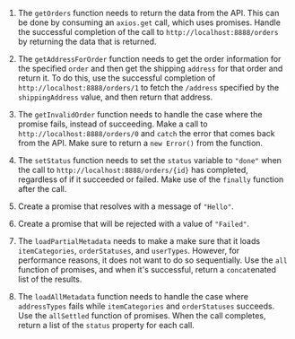 1. The `getOrders` function needs to return the data from the API. This can be done by consuming an `axios.get` call, which uses promises.  Handle the successful completion of the call to `http://localhost:8888/orders` by returning the data that is returned.

2. The `getAddressForOrder` function needs to get the order information for the specified `order` and then get the shipping `address` for that order and return it. To do this, use the successful completion of `http://localhost:8888/orders/1` to fetch the `/address` specified by the `shippingAddress` value, and then return that address.

3. The `getInvalidOrder` function needs to handle the case where the promise fails, instead of succeeding. Make a call to `http://localhost:8888/orders/0` and `catch` the error that comes back from the API. Make sure to return a `new Error()` from the function.

4. The `setStatus` function needs to set the `status` variable to `"done"` when the call to `http://localhost:8888/orders/{id}` has completed, regardless of if it succeeded or failed. Make use of the `finally` function after the call.

5. Create a promise that resolves with a message of `"Hello"`.

6. Create a promise that will be rejected with a value of `"Failed"`.

7. The `loadPartialMetadata` needs to make a make sure that it loads `itemCategories`, `orderStatuses`, and `userTypes`. However, for performance reasons, it does not want to do so sequentially. Use the `all` function of promises, and when it's successful, return a `concat`enated list of the results.

8. The `loadAllMetadata` function needs to handle the case where `addressTypes` fails while `itemCategories` and `orderStatuses` succeeds. Use the `allSettled` function of promises. When the call completes, return a list of the `status` property for each call.